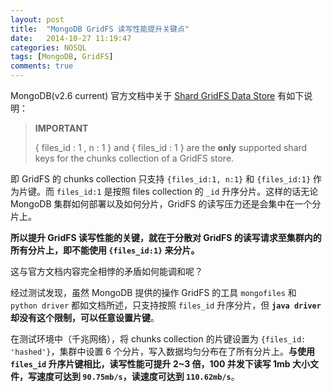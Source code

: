 ```yaml
---
layout: post
title:  "MongoDB GridFS 读写性能提升关键点"
date:   2014-10-27 11:19:47
categories: NOSQL
tags: [MongoDB, GridFS]
comments: true
---
```


MongoDB(v2.6 current) 官方文档中关于 [Shard GridFS Data Store](http://docs.mongodb.org/manual/tutorial/shard-gridfs-data/) 有如下说明：

> **IMPORTANT**
>
> { files\_id : 1 , n : 1 } and {  files\_id : 1 } are the **only** supported shard keys for the chunks collection of a GridFS store.

即 GridFS 的 chunks collection 只支持 `{files_id:1, n:1}` 和 `{files_id:1}` 作为片键。而 `files_id:1` 是按照 files collection 的 `_id` 升序分片。这样的话无论 MongoDB 集群如何部署以及如何分片，GridFS 的读写压力还是会集中在一个分片上。

**所以提升 GridFS 读写性能的关键，就在于分散对 GridFS 的读写请求至集群内的所有分片上，即不能使用 `{files_id:1}` 来分片。**

这与官方文档内容完全相悖的矛盾如何能调和呢？

经过测试发现，虽然 MongoDB 提供的操作 GridFS 的工具 `mongofiles` 和 `python driver` 都如文档所述，只支持按照 `files_id` 升序分片，但 **`java driver` 却没有这个限制，可以任意设置片键**。

在测试环境中（千兆网络），将 chunks collection 的片键设置为 `{files_id: 'hashed'}`，集群中设置 6 个分片，写入数据均匀分布在了所有分片上。**与使用 `files_id` 升序片键相比，读写性能可提升 2~3 倍，100 并发下读写 1mb 大小文件，写速度可达到 `90.75mb/s`，读速度可达到 `110.62mb/s`**。